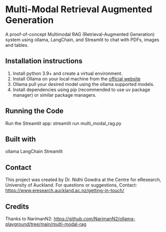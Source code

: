 # Multi-Modal Retrieval Augmented Generation
A proof-of-concept Multimodal RAG (Retrieval-Augmented Generation) system using ollama, LangChain, and Streamlit to chat with PDFs, images and tables.

## Installation instructions
1. Install python 3.9+ and create a virtual environment.
2. Install Ollama on your local machine from the [official website](https://ollama.com/)
3. Ollama pull your desired model using the ollama supported models.
4. Install dependencies using pip (recommended to use uv package manager) or similar package managers.

## Running the Code
Run the Streamlit app:
streamlit run multi_modal_rag.py

## Built with
ollama
LangChain
Streamlit

## Contact
This project was created by Dr. Nidhi Gowdra at the Centre for eResearch, University of Auckland.
For questions or suggestions, Contact: https://www.eresearch.auckland.ac.nz/getting-in-touch/

## Credits
Thanks to NarimanN2:
https://github.com/NarimanN2/ollama-playground/tree/main/multi-modal-rag

